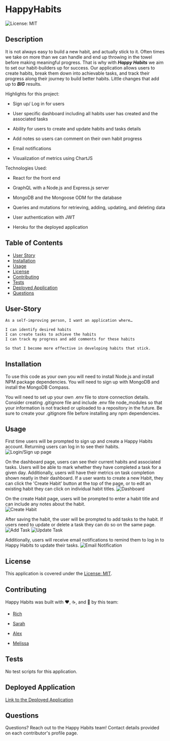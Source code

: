 # HappyHabits
![License: MIT](https://img.shields.io/badge/License-MIT-yellow.svg)

## Description
It is not always easy to build a new habit, and actually stick to it.  Often times we take on more than we can handle and end up throwing in the towel before making meaningful progress.  That is why with ***Happy Habits*** we aim to set our habit-builders up for success.  Our application allows users to create habits, break them down into achievable tasks, and track their progress along their journey to build better habits.  Little changes that add up to ***BIG*** results.


Highlights for this project:
- Sign up/ Log in for users

- User specific dashboard including all habits user has created and the associated tasks

- Ability for users to create and update habits and tasks details

- Add notes so users can comment on their own habit progress

- Email notifications

- Visualization of metrics using ChartJS

Technologies Used:
* React for the front end

* GraphQL with a Node.js and Express.js server

* MongoDB and the Mongoose ODM for the database

* Queries and mutations for retrieving, adding, updating, and deleting data

* User authentication with JWT

* Heroku for the deployed application



## Table of Contents
- [User Story](#user-story)
- [Installation](#installation)
- [Usage](#usage)
- [License](#license)
- [Contributing](#contributing)
- [Tests](#tests)
- [Deployed Application](#deployed-application)
- [Questions](#questions)

## User-Story

```md
As a self-improving person, I want an application where…

I can identify desired habits
I can create tasks to achieve the habits
I can track my progress and add comments for these habits

So that I become more effective in developing habits that stick.
```
## Installation
To use this code as your own you will need to install Node.js and install NPM package dependencies. You will need to sign up with MongoDB and install the MongoDB Compass.  

You will need to set up your own .env file to store connection details.  Consider creating .gitignore file and include .env file node_modules so that your information is not tracked or uploaded to a repository in the future. Be sure to create your .gitignore file before installing any npm dependencies.


## Usage
First time users will be prompted to sign up and create a Happy Habits account.  Returning users can log in to see their habits.
![Login/Sign up page]()

On the dashboard page, users can see their current habits and associated tasks.  Users will be able to mark whether they have completed a task for a given day.  Additionally, users will have their metrics on task completion shown neatly in their dashboard.  If a user wants to create a new Habit, they can click the 'Create Habit' button at the top of the page, or to edit an existing habit they can click on individual habit titles.
![Dashboard]()

On the create Habit page, users will be prompted to enter a habit title and can include any notes about the habit.  
![Create Habit]()

After saving the habit, the user will be prompted to add tasks to the habit.  If users need to update or delete a task they can do so on the same page.
![Add Task]()
![Update Task]()

Additionally, users will receive email notifications to remind them to log in to Happy Habits to update their tasks.
![Email Notification]()


## License
This application is covered under the [License: MIT](https://opensource.org/licenses/MIT).


## Contributing
Happy Habits was built with ❤️, ☕️, and 🦾 by this team:
* [Rich](https://github.com/rhoverholt)

* [Sarah](https://github.com/SarahLabrotLientz)

* [Alex](https://github.com/mkang987)

* [Melissa](https://github.com/mel-ificent)


## Tests
No test scripts for this application.


## Deployed Application
[Link to the Deployed Application](https://hello-happy-habits.herokuapp.com)

## Questions
Questions? Reach out to the Happy Habits team!  Contact details provided on each contributor's profile page.
